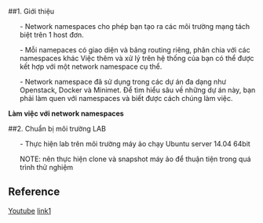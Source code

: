 ﻿##1. Giới thiệu
<ul> - Network namespaces cho phép bạn tạo ra các môi trường mạng tách biệt trên 1 host đơn. </ul>
<ul> - Mỗi namepaces có giao diện và bảng routing riêng, phân chia với các namespaces khác
Việc thêm và xử lý trên hệ thống của bạn có thể được kết hợp với một network namespace cụ thể. </ul>
<ul> - Network namespace đã sử dụng trong các dự án đa dạng như Openstack, Docker và Minimet. 
Để tìm hiểu sâu về những dự án này, bạn phải làm quen với namespaces và biết được cách chúng làm việc. </ul>

**Làm việc với network namespaces**

##2. Chuẩn bị môi trường LAB
<ul> - Thực hiện lab trên môi trường máy ảo chạy Ubuntu server 14.04 64bit </ul>
<ul> NOTE: nên thực hiện clone và snapshot máy ảo để thuận tiện trong quá trình thử nghiệm </ul>


## Reference
[Youtube](https://www.youtube.com/watch?v=_WgUwUf1d34)
[link1](http://abregman.com/2016/09/29/linux-network-namespace/)
